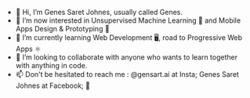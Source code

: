 - 👋 Hi, I’m Genes Saret Johnes, usually called Genes.
- 👀 I’m now interested in Unsupervised Machine Learning 🧠 and Mobile Apps Design & Prototyping 📱
- 🌱 I’m currently learning Web Development 🖥️, road to Progressive Web Apps ⚛️
- 💞️ I’m looking to collaborate with anyone who wants to learn together with anything in code.
- 📫 Don't be hesitated to reach me : @gensart.ai at Insta; Genes Saret Johnes at Facebook; 💌
<!---
gensart-ai/gensart-ai is a ✨ special ✨ repository because its `README.md` (this file) appears on your GitHub profile.
You can click the Preview link to take a look at your changes.
--->
